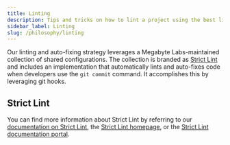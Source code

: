 ```yaml
---
title: Linting
description: Tips and tricks on how to lint a project using the best linters available for TypeScript, Go, Bash, and many more languages.
sidebar_label: Linting
slug: /philosophy/linting
---
```


Our linting and auto-fixing strategy leverages a Megabyte Labs-maintained collection of shared configurations. The collection is branded as [Strict Lint](https://strictlint.com) and includes an implementation that automatically lints and auto-fixes code when developers use the `git commit` command. It accomplishes this by leveraging git hooks.

## Strict Lint

You can find more information about Strict Lint by referring to our [documentation on Strict Lint](/docs/featured/strict-lint), the [Strict Lint homepage](https://strictlint.com), or the [Strict Lint documentation portal](https://strictlint.com/docs).
